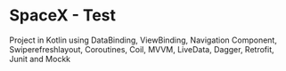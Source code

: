 # SpaceX - Test

Project in Kotlin using DataBinding, ViewBinding, Navigation Component, Swiperefreshlayout, Coroutines, Coil, MVVM, LiveData, Dagger, Retrofit, Junit and Mockk
